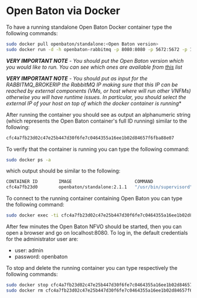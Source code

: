 # Open Baton via Docker 

To have a running standalone Open Baton Docker container type the following commands:

```bash
sudo docker pull openbaton/standalone:<Open Baton version>
sudo docker run -d -h openbaton-rabbitmq -p 8080:8080 -p 5672:5672 -p 15672:15672 -p 8443:8443 -e RABBITMQ_BROKERIP=<RabbitMQ IP> openbaton/standalone:<Open Baton version>
```

***VERY IMPORTANT NOTE*** *- You should put the Open Baton version which you would like to run. You can see which ones
  are available from [this][reference-to-op-repo-on-public-docker-hub] list*

***VERY IMPORTANT NOTE*** *- You should put as input for the RABBITMQ_BROKERIP the RabbitMQ IP making sure that this IP can be
  reached by external components (VMs, or host where will run other VNFMs) otherwise you will have runtime issues.
  In particular, you should select the external IP of your host on top of which the docker container is running**

After running the container you should see as output an alphanumeric string (which represents the Open Baton container's full ID running) similar to the following:

```bash
cfc4a7fb23d02c47e25b447d30f6fe7c0464355a16ee1b02d84657f6fba88e07
```

To verify that the container is running you can type the following command:

```bash
sudo docker ps -a
```

which output should be similar to the following:

```bash
CONTAINER ID        IMAGE                        COMMAND                  CREATED             STATUS                   PORTS                                                                                              NAMES
cfc4a7fb23d0        openbaton/standalone:2.1.1   "/usr/bin/supervisord"   49 seconds ago      Up 49 seconds            0.0.0.0:5672->5672/tcp, 0.0.0.0:8080->8080/tcp, 0.0.0.0:8443->8443/tcp, 0.0.0.0:15672->15672/tcp   admiring_lalande
```

To connect to the running container containing Open Baton you can type the following command:

```bash
sudo docker exec -ti cfc4a7fb23d02c47e25b447d30f6fe7c0464355a16ee1b02d84657f6fba88e07 bash
```

After few minutes the Open Baton NFVO should be started, then you can open a browser and go on localhost:8080.
To log in, the default credentials for the administrator user are:
* user: admin
* password: openbaton 

To stop and delete the running container you can type respectively the following commands:

```bash
sudo docker stop cfc4a7fb23d02c47e25b447d30f6fe7c0464355a16ee1b02d84657f6fba88e07
sudo docker rm cfc4a7fb23d02c47e25b447d30f6fe7c0464355a16ee1b02d84657f6fba88e07
```


[reference-to-op-repo-on-public-docker-hub]:https://hub.docker.com/r/openbaton/standalone/tags/
